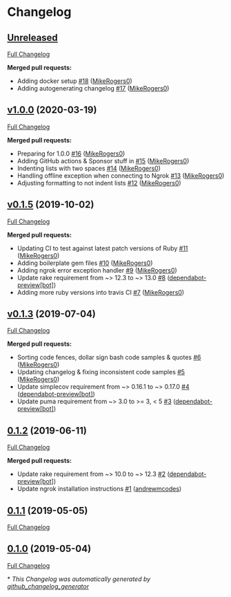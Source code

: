 # Changelog

## [Unreleased](https://github.com/MikeRogers0/puma-ngrok-tunnel/tree/HEAD)

[Full Changelog](https://github.com/MikeRogers0/puma-ngrok-tunnel/compare/v1.0.0...HEAD)

**Merged pull requests:**

- Adding docker setup [\#18](https://github.com/MikeRogers0/puma-ngrok-tunnel/pull/18) ([MikeRogers0](https://github.com/MikeRogers0))
- Adding autogenerating changelog [\#17](https://github.com/MikeRogers0/puma-ngrok-tunnel/pull/17) ([MikeRogers0](https://github.com/MikeRogers0))

## [v1.0.0](https://github.com/MikeRogers0/puma-ngrok-tunnel/tree/v1.0.0) (2020-03-19)

[Full Changelog](https://github.com/MikeRogers0/puma-ngrok-tunnel/compare/v0.1.5...v1.0.0)

**Merged pull requests:**

- Preparing for 1.0.0 [\#16](https://github.com/MikeRogers0/puma-ngrok-tunnel/pull/16) ([MikeRogers0](https://github.com/MikeRogers0))
- Adding GitHub actions & Sponsor stuff in [\#15](https://github.com/MikeRogers0/puma-ngrok-tunnel/pull/15) ([MikeRogers0](https://github.com/MikeRogers0))
- Indenting lists with two spaces [\#14](https://github.com/MikeRogers0/puma-ngrok-tunnel/pull/14) ([MikeRogers0](https://github.com/MikeRogers0))
- Handling offline exception when connecting to Ngrok [\#13](https://github.com/MikeRogers0/puma-ngrok-tunnel/pull/13) ([MikeRogers0](https://github.com/MikeRogers0))
- Adjusting formatting to not indent lists [\#12](https://github.com/MikeRogers0/puma-ngrok-tunnel/pull/12) ([MikeRogers0](https://github.com/MikeRogers0))

## [v0.1.5](https://github.com/MikeRogers0/puma-ngrok-tunnel/tree/v0.1.5) (2019-10-02)

[Full Changelog](https://github.com/MikeRogers0/puma-ngrok-tunnel/compare/v0.1.3...v0.1.5)

**Merged pull requests:**

- Updating CI to test against latest patch versions of Ruby [\#11](https://github.com/MikeRogers0/puma-ngrok-tunnel/pull/11) ([MikeRogers0](https://github.com/MikeRogers0))
- Adding boilerplate gem files [\#10](https://github.com/MikeRogers0/puma-ngrok-tunnel/pull/10) ([MikeRogers0](https://github.com/MikeRogers0))
- Adding ngrok error exception handler [\#9](https://github.com/MikeRogers0/puma-ngrok-tunnel/pull/9) ([MikeRogers0](https://github.com/MikeRogers0))
- Update rake requirement from ~\> 12.3 to ~\> 13.0 [\#8](https://github.com/MikeRogers0/puma-ngrok-tunnel/pull/8) ([dependabot-preview[bot]](https://github.com/apps/dependabot-preview))
- Adding more ruby versions into travis CI [\#7](https://github.com/MikeRogers0/puma-ngrok-tunnel/pull/7) ([MikeRogers0](https://github.com/MikeRogers0))

## [v0.1.3](https://github.com/MikeRogers0/puma-ngrok-tunnel/tree/v0.1.3) (2019-07-04)

[Full Changelog](https://github.com/MikeRogers0/puma-ngrok-tunnel/compare/0.1.2...v0.1.3)

**Merged pull requests:**

- Sorting code fences, dollar sign bash code samples & quotes [\#6](https://github.com/MikeRogers0/puma-ngrok-tunnel/pull/6) ([MikeRogers0](https://github.com/MikeRogers0))
- Updating changelog & fixing inconsistent code samples [\#5](https://github.com/MikeRogers0/puma-ngrok-tunnel/pull/5) ([MikeRogers0](https://github.com/MikeRogers0))
- Update simplecov requirement from ~\> 0.16.1 to ~\> 0.17.0 [\#4](https://github.com/MikeRogers0/puma-ngrok-tunnel/pull/4) ([dependabot-preview[bot]](https://github.com/apps/dependabot-preview))
- Update puma requirement from ~\> 3.0 to \>= 3, \< 5 [\#3](https://github.com/MikeRogers0/puma-ngrok-tunnel/pull/3) ([dependabot-preview[bot]](https://github.com/apps/dependabot-preview))

## [0.1.2](https://github.com/MikeRogers0/puma-ngrok-tunnel/tree/0.1.2) (2019-06-11)

[Full Changelog](https://github.com/MikeRogers0/puma-ngrok-tunnel/compare/0.1.1...0.1.2)

**Merged pull requests:**

- Update rake requirement from ~\> 10.0 to ~\> 12.3 [\#2](https://github.com/MikeRogers0/puma-ngrok-tunnel/pull/2) ([dependabot-preview[bot]](https://github.com/apps/dependabot-preview))
- Update ngrok installation instructions [\#1](https://github.com/MikeRogers0/puma-ngrok-tunnel/pull/1) ([andrewmcodes](https://github.com/andrewmcodes))

## [0.1.1](https://github.com/MikeRogers0/puma-ngrok-tunnel/tree/0.1.1) (2019-05-05)

[Full Changelog](https://github.com/MikeRogers0/puma-ngrok-tunnel/compare/0.1.0...0.1.1)

## [0.1.0](https://github.com/MikeRogers0/puma-ngrok-tunnel/tree/0.1.0) (2019-05-04)

[Full Changelog](https://github.com/MikeRogers0/puma-ngrok-tunnel/compare/6973163ea4462763b1becfa47c497265629b1190...0.1.0)



\* *This Changelog was automatically generated by [github_changelog_generator](https://github.com/github-changelog-generator/github-changelog-generator)*
